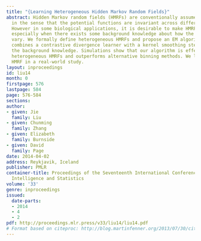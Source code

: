 ```yaml
---
title: "{Learning Heterogeneous Hidden Markov Random Fields}"
abstract: Hidden Markov random fields (HMRFs) are conventionally assumed to be homogeneous
  in the sense that the potential functions are invariant across different sites.
  However in some biological applications, it is desirable to make HMRFs heterogeneous,
  especially when there exists some background knowledge about how the potential functions
  vary. We formally define heterogeneous HMRFs and propose an EM algorithm whose M-step
  combines a contrastive divergence learner with a kernel smoothing step to incorporate
  the background knowledge. Simulations show that our algorithm is effective for learning
  heterogeneous HMRFs and outperforms alternative binning methods. We learn a heterogeneous
  HMRF in a real-world study.
layout: inproceedings
id: liu14
month: 0
firstpage: 576
lastpage: 584
page: 576-584
sections: 
author:
- given: Jie
  family: Liu
- given: Chunming
  family: Zhang
- given: Elizabeth
  family: Burnside
- given: David
  family: Page
date: 2014-04-02
address: Reykjavik, Iceland
publisher: PMLR
container-title: Proceedings of the Seventeenth International Conference on Artificial
  Intelligence and Statistics
volume: '33'
genre: inproceedings
issued:
  date-parts:
  - 2014
  - 4
  - 2
pdf: http://proceedings.mlr.press/v33/liu14/liu14.pdf
# Format based on citeproc: http://blog.martinfenner.org/2013/07/30/citeproc-yaml-for-bibliographies/
---
```

